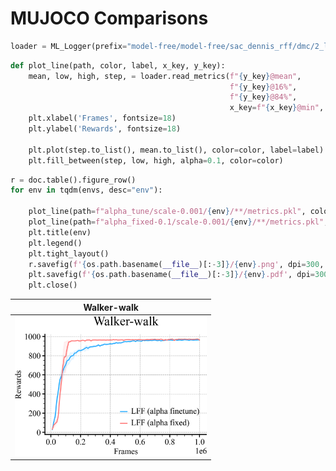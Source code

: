 # MUJOCO Comparisons
```python
loader = ML_Logger(prefix="model-free/model-free/sac_dennis_rff/dmc/2_layer/lff/")
```
```python
def plot_line(path, color, label, x_key, y_key):
    mean, low, high, step, = loader.read_metrics(f"{y_key}@mean",
                                                 f"{y_key}@16%",
                                                 f"{y_key}@84%",
                                                 x_key=f"{x_key}@min", path=path, dropna=True)
    plt.xlabel('Frames', fontsize=18)
    plt.ylabel('Rewards', fontsize=18)

    plt.plot(step.to_list(), mean.to_list(), color=color, label=label)
    plt.fill_between(step, low, high, alpha=0.1, color=color)
```
```python
r = doc.table().figure_row()
for env in tqdm(envs, desc="env"):

    plot_line(path=f"alpha_tune/scale-0.001/{env}/**/metrics.pkl", color=colors[0], label='LFF (alpha finetune)', x_key='frames', y_key="eval/episode_reward/mean")
    plot_line(path=f"alpha_fixed-0.1/scale-0.001/{env}/**/metrics.pkl", color=colors[1], label='LFF (alpha fixed)', x_key='frames', y_key="eval/episode_reward/mean")
    plt.title(env)
    plt.legend()
    plt.tight_layout()
    r.savefig(f'{os.path.basename(__file__)[:-3]}/{env}.png', dpi=300, zoom=0.3, title=env)
    plt.savefig(f'{os.path.basename(__file__)[:-3]}/{env}.pdf', dpi=300, zoom=0.3)
    plt.close()
```

| **Walker-walk** |
|:---------------:|
| <img style="align-self:center; zoom:0.3;" src="mlp_lff_alpha_tune/Walker-walk.png" image="None" styles="{'margin': '0.5em'}" width="None" height="None" dpi="300"/> |
